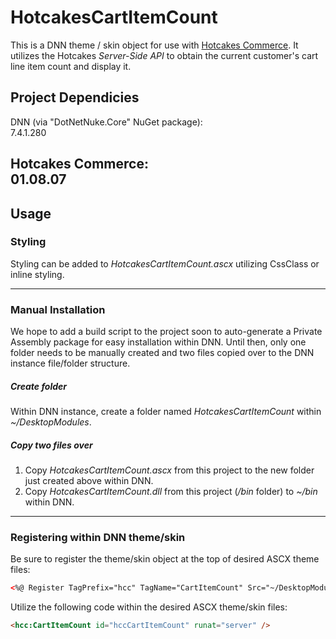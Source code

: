 # HotcakesCartItemCount
This is a DNN theme / skin object for use with [Hotcakes Commerce](http://www.hotcakescommerce.com).  It utilizes the Hotcakes *Server-Side API* to obtain the current customer's cart line item count and display it.

## Project Dependicies
DNN (via "DotNetNuke.Core" NuGet package):  
7.4.1.280

Hotcakes Commerce:  
01.08.07
---

## Usage
### Styling
Styling can be added to *HotcakesCartItemCount.ascx* utilizing CssClass or inline styling.

---
### Manual Installation
We hope to add a build script to the project soon to auto-generate a Private Assembly package for easy installation within DNN.  Until then, only one folder needs to be manually created and two files copied over to the DNN instance file/folder structure.

##### Create folder
Within DNN instance, create a folder named *HotcakesCartItemCount* within *~/DesktopModules*.

##### Copy two files over
1. Copy *HotcakesCartItemCount.ascx* from this project to the new folder just created above within DNN.
2. Copy *HotcakesCartItemCount.dll* from this project (*/bin* folder) to *~/bin* within DNN.

---
### Registering within DNN theme/skin
Be sure to register the theme/skin object at the top of desired ASCX theme files:
```html
<%@ Register TagPrefix="hcc" TagName="CartItemCount" Src="~/DesktopModules/HotcakesCartItemCount/HotcakesCartItemCount.ascx" %>
```
 
Utilize the following code within the desired ASCX theme/skin files:
```html
<hcc:CartItemCount id="hccCartItemCount" runat="server" />
``` 